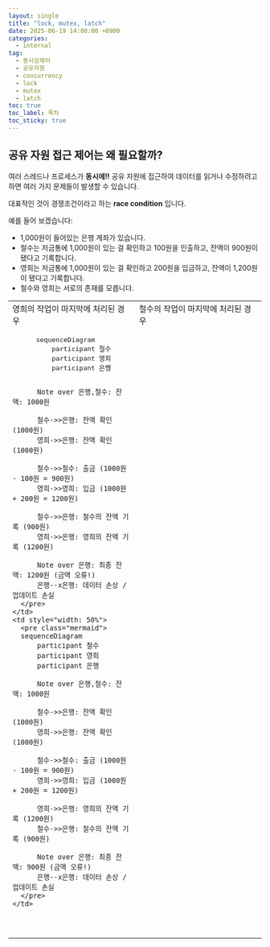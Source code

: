 ```yaml
---
layout: single
title: "lock, mutex, latch"
date: 2025-06-19 14:00:00 +0900
categories: 
  - internal
tag: 
  - 동시성제어
  - 공유자원
  - concurrency
  - lock
  - mutex
  - latch
toc: true
toc_label: 목차
toc_sticky: true
---
```


## 공유 자원 접근 제어는 왜 필요할까?

여러 스레드나 프로세스가 **동시에!!** 공유 자원에 접근하여 데이터를 읽거나 수정하려고 하면 여러 가지 문제들이 발생할 수 있습니다.

대표적인 것이 경쟁조건이라고 하는 **race condition** 입니다.

예를 들어 보겠습니다:
- 1,000원이 들어있는 은행 계좌가 있습니다.
- 철수는 저금통에 1,000원이 있는 걸 확인하고 100원을 인출하고, 잔액이 900원이 됐다고 기록합니다.
- 영희는 저금통에 1,000원이 있는 걸 확인하고 200원을 입금하고, 잔액이 1,200원이 됐다고 기록합니다.
- 철수와 영희는 서로의 존재를 모릅니다.

<script type="module">
	import mermaid from 'https://cdn.jsdelivr.net/npm/mermaid@10/dist/mermaid.esm.min.mjs';
	mermaid.initialize({
		startOnLoad: true
	});
</script>

<table style="width: 100%">
  <tr>
    <td style="width: 50%">
    영희의 작업이 마지막에 처리된 경우
    </td>
    <td style="width: 50%">
    철수의 작업이 마지막에 처리된 경우
    </td>
  </tr>
  <tr>
    <td style="width: 50%">
      <pre class="mermaid">
      sequenceDiagram
          participant 철수
          participant 영희
          participant 은행

          Note over 은행,철수: 잔액: 1000원

          철수->>은행: 잔액 확인(1000원)
          영희->>은행: 잔액 확인(1000원)

          철수->>철수: 출금 (1000원 - 100원 = 900원)
          영희->>영희: 입금 (1000원 + 200원 = 1200원)

          철수->>은행: 철수의 잔액 기록 (900원)
          영희->>은행: 영희의 잔액 기록 (1200원)

          Note over 은행: 최종 잔액: 1200원 (금액 오류!)
          은행--x은행: 데이터 손상 / 업데이트 손실
      </pre>
    </td>
    <td style="width: 50%">
      <pre class="mermaid">
      sequenceDiagram
          participant 철수
          participant 영희
          participant 은행

          Note over 은행,철수: 잔액: 1000원

          철수->>은행: 잔액 확인(1000원)
          영희->>은행: 잔액 확인(1000원)

          철수->>철수: 출금 (1000원 - 100원 = 900원)
          영희->>영희: 입금 (1000원 + 200원 = 1200원)

          영희->>은행: 영희의 잔액 기록 (1200원)
          철수->>은행: 철수의 잔액 기록 (900원)

          Note over 은행: 최종 잔액: 900원 (금액 오류!)
          은행--x은행: 데이터 손상 / 업데이트 손실
      </pre>
    </td>
  </tr>
</table>
